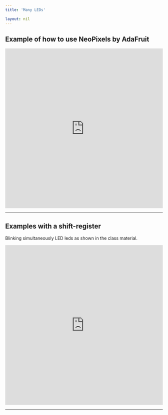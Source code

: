 ```yaml
---
title: 'Many LEDs'

layout: nil
---
```


## Example of how to use NeoPixels by AdaFruit

<p><iframe src="https://create.arduino.cc/editor/andreabianchi/568b04a7-153c-4e52-b9c6-3f9e7c208cbf/preview?embed" height="510px" width="100%"  frameborder="0"></iframe></p>

---

## Examples with a shift-register

Blinking simultaneously LED leds as shown in the class material.

<p><iframe src="https://create.arduino.cc/editor/andreabianchi/5a16ee7f-bfa5-475f-8aa1-28b8f3ff7fc8/preview?embed" height="510px" width="100%"  frameborder="0"></iframe></p>

---

